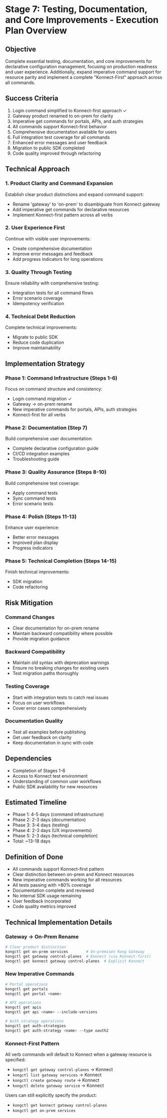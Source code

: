 # Stage 7: Testing, Documentation, and Core Improvements - Execution Plan Overview

## Objective
Complete essential testing, documentation, and core improvements for 
declarative configuration management, focusing on production readiness and 
user experience. Additionally, expand imperative command support for resource
parity and implement a complete "Konnect-First" approach across all commands.

## Success Criteria
1. Login command simplified to Konnect-first approach ✓
2. Gateway product renamed to on-prem for clarity
3. Imperative get commands for portals, APIs, and auth strategies
4. All commands support Konnect-first behavior
5. Comprehensive documentation available for users
6. Full integration test coverage for all commands
7. Enhanced error messages and user feedback
8. Migration to public SDK completed
9. Code quality improved through refactoring

## Technical Approach

### 1. Product Clarity and Command Expansion
Establish clear product distinctions and expand command support:
- Rename 'gateway' to 'on-prem' to disambiguate from Konnect gateway
- Add imperative get commands for declarative resources
- Implement Konnect-first pattern across all verbs

### 2. User Experience First
Continue with visible user improvements:
- Create comprehensive documentation
- Improve error messages and feedback
- Add progress indicators for long operations

### 3. Quality Through Testing
Ensure reliability with comprehensive testing:
- Integration tests for all command flows
- Error scenario coverage
- Idempotency verification

### 4. Technical Debt Reduction
Complete technical improvements:
- Migrate to public SDK
- Reduce code duplication
- Improve maintainability

## Implementation Strategy

### Phase 1: Command Infrastructure (Steps 1-6)
Focus on command structure and consistency:
- Login command migration ✓
- Gateway → on-prem rename
- New imperative commands for portals, APIs, auth strategies
- Konnect-first for all verbs

### Phase 2: Documentation (Step 7)
Build comprehensive user documentation:
- Complete declarative configuration guide
- CI/CD integration examples
- Troubleshooting guide

### Phase 3: Quality Assurance (Steps 8-10)
Build comprehensive test coverage:
- Apply command tests
- Sync command tests
- Error scenario tests

### Phase 4: Polish (Steps 11-13)
Enhance user experience:
- Better error messages
- Improved plan display
- Progress indicators

### Phase 5: Technical Completion (Steps 14-15)
Finish technical improvements:
- SDK migration
- Code refactoring

## Risk Mitigation

### Command Changes
- Clear documentation for on-prem rename
- Maintain backward compatibility where possible
- Provide migration guidance

### Backward Compatibility
- Maintain old syntax with deprecation warnings
- Ensure no breaking changes for existing users
- Test migration paths thoroughly

### Testing Coverage
- Start with integration tests to catch real issues
- Focus on user workflows
- Cover error cases comprehensively

### Documentation Quality
- Test all examples before publishing
- Get user feedback on clarity
- Keep documentation in sync with code

## Dependencies
- Completion of Stages 1-6
- Access to Konnect test environment
- Understanding of common user workflows
- Public SDK availability for new resources

## Estimated Timeline
- Phase 1: 4-5 days (command infrastructure)
- Phase 2: 2-3 days (documentation)
- Phase 3: 3-4 days (testing)
- Phase 4: 2-3 days (UX improvements)
- Phase 5: 2-3 days (technical completion)
- Total: ~13-18 days

## Definition of Done
- All commands support Konnect-first pattern
- Clear distinction between on-prem and Konnect resources
- New imperative commands working for all resources
- All tests passing with >80% coverage
- Documentation complete and reviewed
- No internal SDK usage remaining
- User feedback incorporated
- Code quality metrics improved

## Technical Implementation Details

### Gateway → On-Prem Rename
```bash
# Clear product distinction
kongctl get on-prem services        # On-premises Kong Gateway
kongctl get gateway control-planes  # Konnect (via Konnect-first)
kongctl get konnect gateway control-planes  # Explicit Konnect
```

### New Imperative Commands
```bash
# Portal operations
kongctl get portals
kongctl get portal <name>

# API operations
kongctl get apis
kongctl get api <name> --include-versions

# Auth strategy operations
kongctl get auth-strategies
kongctl get auth-strategy <name> --type oauth2
```

### Konnect-First Pattern
All verb commands will default to Konnect when a gateway resource is specified:
- `kongctl get gateway control-planes` → Konnect
- `kongctl list gateway services` → Konnect
- `kongctl create gateway route` → Konnect
- `kongctl delete gateway service` → Konnect

Users can still explicitly specify the product:
- `kongctl get konnect gateway control-planes`
- `kongctl get on-prem services`